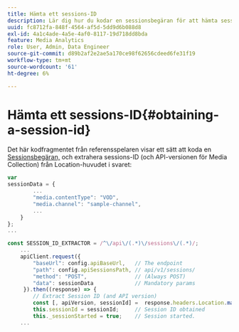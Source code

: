 ```yaml
---
title: Hämta ett sessions-ID
description: Lär dig hur du kodar en sessionsbegäran för att hämta sessions-ID från platshuvudet i ett svar.
uuid: fc8712fa-848f-4564-af5d-5dd9d6b088d8
exl-id: 4a1c4ade-4a5e-4af0-8117-19d718dd8bda
feature: Media Analytics
role: User, Admin, Data Engineer
source-git-commit: d89b2af2e2ae5a170ce98f62656cdeed6fe31f19
workflow-type: tm+mt
source-wordcount: '61'
ht-degree: 6%

---
```


# Hämta ett sessions-ID{#obtaining-a-session-id}

Det här kodfragmentet från referensspelaren visar ett sätt att koda en [Sessionsbegäran,](/help/media-collection-api/mc-api-ref/mc-api-sessions-req.md) och extrahera sessions-ID (och API-versionen för Media Collection) från Location-huvudet i svaret:

```js
var  
sessionData = { 
        ... 
        "media.contentType": "VOD", 
        "media.channel": "sample-channel", 
        ... 
    } 
}; 
...

const SESSION_ID_EXTRACTOR = /^\/api\/(.*)\/sessions\/(.*)/; 
    ...
    apiClient.request({ 
        "baseUrl": config.apiBaseUrl,   // The endpoint 
        "path": config.apiSessionsPath, // api/v1/sessions/ 
        "method": "POST",               // (Always POST) 
        "data": sessionData             // Mandatory params 
     }).then((response) => { 
        // Extract Session ID (and API version) 
        const [, apiVersion, sessionId] =  response.headers.Location.match(SESSION_ID_EXTRACTOR);  
        this.sessionId = sessionId;     // Session ID obtained 
        this._sessionStarted = true;    // Session started. 
    ...
```

